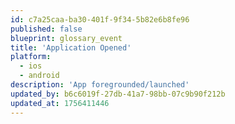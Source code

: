 ```yaml
---
id: c7a25caa-ba30-401f-9f34-5b82e6b8fe96
published: false
blueprint: glossary_event
title: 'Application Opened'
platform:
  - ios
  - android
description: 'App foregrounded/launched'
updated_by: b6c6019f-27db-41a7-98bb-07c9b90f212b
updated_at: 1756411446
---
```


